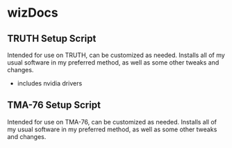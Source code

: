 # wizDocs

## TRUTH Setup Script
Intended for use on TRUTH, can be customized as needed. Installs all of my usual software in my preferred method, as well as some other tweaks and changes.

- includes nvidia drivers

## TMA-76 Setup Script
Intended for use on TMA-76, can be customized as needed. Installs all of my usual software in my preferred method, as well as some other tweaks and changes.
